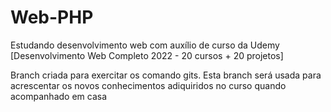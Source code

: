 # Web-PHP
Estudando desenvolvimento web com auxílio de curso da Udemy [Desenvolvimento Web Completo 2022 - 20 cursos + 20 projetos]

Branch criada para exercitar os comando gits.
Esta branch será usada para acrescentar os novos conhecimentos adiquiridos no curso quando acompanhado em casa
